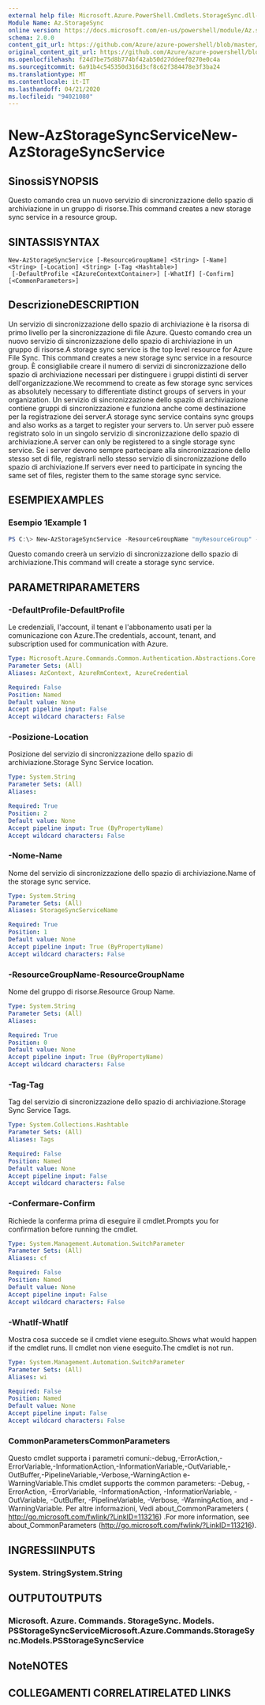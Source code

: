 ```yaml
---
external help file: Microsoft.Azure.PowerShell.Cmdlets.StorageSync.dll-Help.xml
Module Name: Az.StorageSync
online version: https://docs.microsoft.com/en-us/powershell/module/Az.storagesync/new-Azstoragesyncservice
schema: 2.0.0
content_git_url: https://github.com/Azure/azure-powershell/blob/master/src/StorageSync/StorageSync/help/New-AzStorageSyncService.md
original_content_git_url: https://github.com/Azure/azure-powershell/blob/master/src/StorageSync/StorageSync/help/New-AzStorageSyncService.md
ms.openlocfilehash: f24d7be75d8b774bf42ab50d27ddeef0270e0c4a
ms.sourcegitcommit: 6a91b4c545350d316d3cf8c62f384478e3f3ba24
ms.translationtype: MT
ms.contentlocale: it-IT
ms.lasthandoff: 04/21/2020
ms.locfileid: "94021080"
---
```

# <span data-ttu-id="0bad3-101">New-AzStorageSyncService</span><span class="sxs-lookup"><span data-stu-id="0bad3-101">New-AzStorageSyncService</span></span>

## <span data-ttu-id="0bad3-102">Sinossi</span><span class="sxs-lookup"><span data-stu-id="0bad3-102">SYNOPSIS</span></span>
<span data-ttu-id="0bad3-103">Questo comando crea un nuovo servizio di sincronizzazione dello spazio di archiviazione in un gruppo di risorse.</span><span class="sxs-lookup"><span data-stu-id="0bad3-103">This command creates a new storage sync service in a resource group.</span></span>

## <span data-ttu-id="0bad3-104">SINTASSI</span><span class="sxs-lookup"><span data-stu-id="0bad3-104">SYNTAX</span></span>

```
New-AzStorageSyncService [-ResourceGroupName] <String> [-Name] <String> [-Location] <String> [-Tag <Hashtable>]
 [-DefaultProfile <IAzureContextContainer>] [-WhatIf] [-Confirm] [<CommonParameters>]
```

## <span data-ttu-id="0bad3-105">Descrizione</span><span class="sxs-lookup"><span data-stu-id="0bad3-105">DESCRIPTION</span></span>
<span data-ttu-id="0bad3-106">Un servizio di sincronizzazione dello spazio di archiviazione è la risorsa di primo livello per la sincronizzazione di file Azure. Questo comando crea un nuovo servizio di sincronizzazione dello spazio di archiviazione in un gruppo di risorse.</span><span class="sxs-lookup"><span data-stu-id="0bad3-106">A storage sync service is the top level resource for Azure File Sync. This command creates a new storage sync service in a resource group.</span></span> <span data-ttu-id="0bad3-107">È consigliabile creare il numero di servizi di sincronizzazione dello spazio di archiviazione necessari per distinguere i gruppi distinti di server dell'organizzazione.</span><span class="sxs-lookup"><span data-stu-id="0bad3-107">We recommend to create as few storage sync services as absolutely necessary to differentiate distinct groups of servers in your organization.</span></span> <span data-ttu-id="0bad3-108">Un servizio di sincronizzazione dello spazio di archiviazione contiene gruppi di sincronizzazione e funziona anche come destinazione per la registrazione dei server.</span><span class="sxs-lookup"><span data-stu-id="0bad3-108">A storage sync service contains sync groups and also works as a target to register your servers to.</span></span> <span data-ttu-id="0bad3-109">Un server può essere registrato solo in un singolo servizio di sincronizzazione dello spazio di archiviazione.</span><span class="sxs-lookup"><span data-stu-id="0bad3-109">A server can only be registered to a single storage sync service.</span></span> <span data-ttu-id="0bad3-110">Se i server devono sempre partecipare alla sincronizzazione dello stesso set di file, registrarli nello stesso servizio di sincronizzazione dello spazio di archiviazione.</span><span class="sxs-lookup"><span data-stu-id="0bad3-110">If servers ever need to participate in syncing the same set of files, register them to the same storage sync service.</span></span>

## <span data-ttu-id="0bad3-111">ESEMPI</span><span class="sxs-lookup"><span data-stu-id="0bad3-111">EXAMPLES</span></span>

### <span data-ttu-id="0bad3-112">Esempio 1</span><span class="sxs-lookup"><span data-stu-id="0bad3-112">Example 1</span></span>
```powershell
PS C:\> New-AzStorageSyncService -ResourceGroupName "myResourceGroup" -Location "myLocation" -StorageSyncServiceName "myStorageSyncServiceName"
```

<span data-ttu-id="0bad3-113">Questo comando creerà un servizio di sincronizzazione dello spazio di archiviazione.</span><span class="sxs-lookup"><span data-stu-id="0bad3-113">This command will create a storage sync service.</span></span>

## <span data-ttu-id="0bad3-114">PARAMETRI</span><span class="sxs-lookup"><span data-stu-id="0bad3-114">PARAMETERS</span></span>

### <span data-ttu-id="0bad3-115">-DefaultProfile</span><span class="sxs-lookup"><span data-stu-id="0bad3-115">-DefaultProfile</span></span>
<span data-ttu-id="0bad3-116">Le credenziali, l'account, il tenant e l'abbonamento usati per la comunicazione con Azure.</span><span class="sxs-lookup"><span data-stu-id="0bad3-116">The credentials, account, tenant, and subscription used for communication with Azure.</span></span>

```yaml
Type: Microsoft.Azure.Commands.Common.Authentication.Abstractions.Core.IAzureContextContainer
Parameter Sets: (All)
Aliases: AzContext, AzureRmContext, AzureCredential

Required: False
Position: Named
Default value: None
Accept pipeline input: False
Accept wildcard characters: False
```

### <span data-ttu-id="0bad3-117">-Posizione</span><span class="sxs-lookup"><span data-stu-id="0bad3-117">-Location</span></span>
<span data-ttu-id="0bad3-118">Posizione del servizio di sincronizzazione dello spazio di archiviazione.</span><span class="sxs-lookup"><span data-stu-id="0bad3-118">Storage Sync Service location.</span></span>

```yaml
Type: System.String
Parameter Sets: (All)
Aliases:

Required: True
Position: 2
Default value: None
Accept pipeline input: True (ByPropertyName)
Accept wildcard characters: False
```

### <span data-ttu-id="0bad3-119">-Nome</span><span class="sxs-lookup"><span data-stu-id="0bad3-119">-Name</span></span>
<span data-ttu-id="0bad3-120">Nome del servizio di sincronizzazione dello spazio di archiviazione.</span><span class="sxs-lookup"><span data-stu-id="0bad3-120">Name of the storage sync service.</span></span>

```yaml
Type: System.String
Parameter Sets: (All)
Aliases: StorageSyncServiceName

Required: True
Position: 1
Default value: None
Accept pipeline input: True (ByPropertyName)
Accept wildcard characters: False
```

### <span data-ttu-id="0bad3-121">-ResourceGroupName</span><span class="sxs-lookup"><span data-stu-id="0bad3-121">-ResourceGroupName</span></span>
<span data-ttu-id="0bad3-122">Nome del gruppo di risorse.</span><span class="sxs-lookup"><span data-stu-id="0bad3-122">Resource Group Name.</span></span>

```yaml
Type: System.String
Parameter Sets: (All)
Aliases:

Required: True
Position: 0
Default value: None
Accept pipeline input: True (ByPropertyName)
Accept wildcard characters: False
```

### <span data-ttu-id="0bad3-123">-Tag</span><span class="sxs-lookup"><span data-stu-id="0bad3-123">-Tag</span></span>
<span data-ttu-id="0bad3-124">Tag del servizio di sincronizzazione dello spazio di archiviazione.</span><span class="sxs-lookup"><span data-stu-id="0bad3-124">Storage Sync Service Tags.</span></span>

```yaml
Type: System.Collections.Hashtable
Parameter Sets: (All)
Aliases: Tags

Required: False
Position: Named
Default value: None
Accept pipeline input: False
Accept wildcard characters: False
```

### <span data-ttu-id="0bad3-125">-Confermare</span><span class="sxs-lookup"><span data-stu-id="0bad3-125">-Confirm</span></span>
<span data-ttu-id="0bad3-126">Richiede la conferma prima di eseguire il cmdlet.</span><span class="sxs-lookup"><span data-stu-id="0bad3-126">Prompts you for confirmation before running the cmdlet.</span></span>

```yaml
Type: System.Management.Automation.SwitchParameter
Parameter Sets: (All)
Aliases: cf

Required: False
Position: Named
Default value: None
Accept pipeline input: False
Accept wildcard characters: False
```

### <span data-ttu-id="0bad3-127">-WhatIf</span><span class="sxs-lookup"><span data-stu-id="0bad3-127">-WhatIf</span></span>
<span data-ttu-id="0bad3-128">Mostra cosa succede se il cmdlet viene eseguito.</span><span class="sxs-lookup"><span data-stu-id="0bad3-128">Shows what would happen if the cmdlet runs.</span></span> <span data-ttu-id="0bad3-129">Il cmdlet non viene eseguito.</span><span class="sxs-lookup"><span data-stu-id="0bad3-129">The cmdlet is not run.</span></span>

```yaml
Type: System.Management.Automation.SwitchParameter
Parameter Sets: (All)
Aliases: wi

Required: False
Position: Named
Default value: None
Accept pipeline input: False
Accept wildcard characters: False
```

### <span data-ttu-id="0bad3-130">CommonParameters</span><span class="sxs-lookup"><span data-stu-id="0bad3-130">CommonParameters</span></span>
<span data-ttu-id="0bad3-131">Questo cmdlet supporta i parametri comuni:-debug,-ErrorAction,-ErrorVariable,-InformationAction,-InformationVariable,-OutVariable,-OutBuffer,-PipelineVariable,-Verbose,-WarningAction e-WarningVariable.</span><span class="sxs-lookup"><span data-stu-id="0bad3-131">This cmdlet supports the common parameters: -Debug, -ErrorAction, -ErrorVariable, -InformationAction, -InformationVariable, -OutVariable, -OutBuffer, -PipelineVariable, -Verbose, -WarningAction, and -WarningVariable.</span></span> <span data-ttu-id="0bad3-132">Per altre informazioni, Vedi about_CommonParameters ( http://go.microsoft.com/fwlink/?LinkID=113216) .</span><span class="sxs-lookup"><span data-stu-id="0bad3-132">For more information, see about_CommonParameters (http://go.microsoft.com/fwlink/?LinkID=113216).</span></span>

## <span data-ttu-id="0bad3-133">INGRESSI</span><span class="sxs-lookup"><span data-stu-id="0bad3-133">INPUTS</span></span>

### <span data-ttu-id="0bad3-134">System. String</span><span class="sxs-lookup"><span data-stu-id="0bad3-134">System.String</span></span>

## <span data-ttu-id="0bad3-135">OUTPUT</span><span class="sxs-lookup"><span data-stu-id="0bad3-135">OUTPUTS</span></span>

### <span data-ttu-id="0bad3-136">Microsoft. Azure. Commands. StorageSync. Models. PSStorageSyncService</span><span class="sxs-lookup"><span data-stu-id="0bad3-136">Microsoft.Azure.Commands.StorageSync.Models.PSStorageSyncService</span></span>

## <span data-ttu-id="0bad3-137">Note</span><span class="sxs-lookup"><span data-stu-id="0bad3-137">NOTES</span></span>

## <span data-ttu-id="0bad3-138">COLLEGAMENTI CORRELATI</span><span class="sxs-lookup"><span data-stu-id="0bad3-138">RELATED LINKS</span></span>
